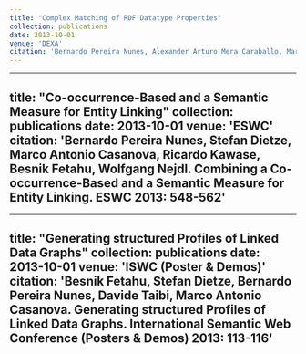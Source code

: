 ```yaml
---
title: "Complex Matching of RDF Datatype Properties"
collection: publications
date: 2013-10-01
venue: 'DEXA'
citation: 'Bernardo Pereira Nunes, Alexander Arturo Mera Caraballo, Marco Antonio Casanova, Besnik Fetahu, Luiz André P. Paes Leme, Stefan Dietze. Complex Matching of RDF Datatype Properties. DEXA (1) 2013: 195-208'
---
```

---
title: "Co-occurrence-Based and a Semantic Measure for Entity Linking"
collection: publications
date: 2013-10-01
venue: 'ESWC'
citation: 'Bernardo Pereira Nunes, Stefan Dietze, Marco Antonio Casanova, Ricardo Kawase, Besnik Fetahu, Wolfgang Nejdl. Combining a Co-occurrence-Based and a Semantic Measure for Entity Linking. ESWC 2013: 548-562'
---

---
title: "Generating structured Profiles of Linked Data Graphs"
collection: publications
date: 2013-10-01
venue: 'ISWC (Poster & Demos)'
citation: 'Besnik Fetahu, Stefan Dietze, Bernardo Pereira Nunes, Davide Taibi, Marco Antonio Casanova. Generating structured Profiles of Linked Data Graphs. International Semantic Web Conference (Posters & Demos) 2013: 113-116'
---

